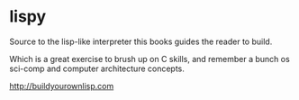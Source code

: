 # lispy

Source to the lisp-like interpreter this books guides the reader to build. 

Which is a great exercise to brush up on C skills, and remember a bunch os sci-comp and computer architecture concepts. 

http://buildyourownlisp.com
